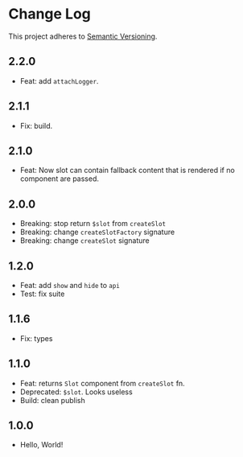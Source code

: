# Change Log

This project adheres to [Semantic Versioning](http://semver.org/).

## 2.2.0

- Feat: add `attachLogger`.

## 2.1.1

- Fix: build.

## 2.1.0

- Feat: Now slot can contain fallback content that is rendered if no component are passed.

## 2.0.0

- Breaking: stop return `$slot` from `createSlot`
- Breaking: change `createSlotFactory` signature
- Breaking: change `createSlot` signature

## 1.2.0

- Feat: add `show` and `hide` to `api`
- Test: fix suite

## 1.1.6

- Fix: types

## 1.1.0

- Feat: returns `Slot` component from `createSlot` fn.
- Deprecated: `$slot`. Looks useless
- Build: clean publish

## 1.0.0

- Hello, World!
